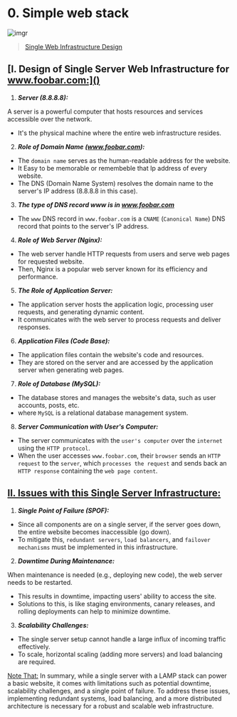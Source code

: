 # 0. Simple web stack

![imgr](https://imgur.com/jyKGqM1)
<blockquote class="imgur-embed-pub" lang="en" data-id="jyKGqM1"><a href="https://imgur.com/jyKGqM1">Single Web Infrastructure Design</a></blockquote>

## [I. Design of Single Server Web Infrastructure for www.foobar.com:]()

1. ***Server (8.8.8.8):***

A server is a powerful computer that hosts resources and services accessible over the network.

* It's the physical machine where the entire web infrastructure resides.


2. ***Role of Domain Name (www.foobar.com):***

* The `domain name` serves as the human-readable address for the website.
* It Easy to be memorable or remembeble that Ip address of every website.
* The DNS (Domain Name System) resolves the domain name to the server's IP address (8.8.8.8 in this case).


3. ***The type of DNS record www is in www.foobar.com***

* The `www` DNS record in `www.foobar.com` is a `CNAME` (`Canonical Name`) DNS record that points to the server's IP address.


4. ***Role of Web Server (Nginx):***

* The web server handle HTTP requests from users and serve web pages for requested website.
* Then, Nginx is a popular web server known for its efficiency and performance.


5. ***The Role of Application Server:***

* The application server hosts the application logic, processing user requests, and generating dynamic content.
* It communicates with the web server to process requests and deliver responses.


6. ***Application Files (Code Base):***

* The application files contain the website's code and resources.
* They are stored on the server and are accessed by the application server when generating web pages.


7. ***Role of Database (MySQL):***

* The database stores and manages the website's data, such as user accounts, posts, etc.
* where `MySQL` is a relational database management system.


8. ***Server Communication with User's Computer:***

* The server communicates with the `user's computer` over the `internet` using the `HTTP protocol`.
* When the user accesses `www.foobar.com`, their `browser` sends an `HTTP request` to the `server`, which `processes the request` and sends back an `HTTP response` containing the `web page content`.


## [II. Issues with this Single Server Infrastructure:]()

1. ***Single Point of Failure (SPOF):***

* Since all components are on a single server, if the server goes down, the entire website becomes inaccessible (go down).
*  To mitigate this, `redundant servers`, `load balancers`, and `failover mechanisms` must be implemented in this infrastructure.


2. ***Downtime During Maintenance:***

When maintenance is needed (e.g., deploying new code), the web server needs to be restarted.
* This results in downtime, impacting users' ability to access the site.
* Solutions to this, is like staging environments, canary releases, and rolling deployments can help to minimize downtime.


3. ***Scalability Challenges:***

* The single server setup cannot handle a large influx of incoming traffic effectively.
* To scale, horizontal scaling (adding more servers) and load balancing are required.


[Note That:]() In summary, while a single server with a LAMP stack can power a basic website, it comes with limitations such as potential downtime, scalability challenges, and a single point of failure. To address these issues, implementing redundant systems, load balancing, and a more distributed architecture is necessary for a robust and scalable web infrastructure.
